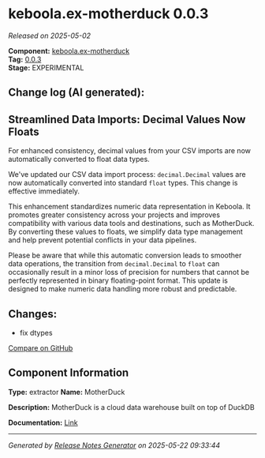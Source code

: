 #  keboola.ex-motherduck 0.0.3

_Released on 2025-05-02_

**Component:** [keboola.ex-motherduck](https://github.com/keboola/component-motherduck)  
**Tag:** [0.0.3](https://github.com/keboola/component-motherduck/releases/tag/0.0.3)  
**Stage:** EXPERIMENTAL


## Change log (AI generated):
## Streamlined Data Imports: Decimal Values Now Floats
For enhanced consistency, decimal values from your CSV imports are now automatically converted to float data types.

We've updated our CSV data import process: `decimal.Decimal` values are now automatically converted into standard `float` types. This change is effective immediately.

This enhancement standardizes numeric data representation in Keboola. It promotes greater consistency across your projects and improves compatibility with various data tools and destinations, such as MotherDuck. By converting these values to floats, we simplify data type management and help prevent potential conflicts in your data pipelines.

Please be aware that while this automatic conversion leads to smoother data operations, the transition from `decimal.Decimal` to `float` can occasionally result in a minor loss of precision for numbers that cannot be perfectly represented in binary floating-point format. This update is designed to make numeric data handling more robust and predictable.



## Changes:



- fix dtypes 



[Compare on GitHub](https://github.com/keboola/component-motherduck/compare/0.0.2...0.0.3)



## Component Information
**Type:** extractor
**Name:** MotherDuck

**Description:** MotherDuck is a cloud data warehouse built on top of DuckDB


**Documentation:** [Link](https://github.com/keboola/component-motherduck/blob/master/README.md)



---
_Generated by [Release Notes Generator](https://github.com/keboola/release-notes-generator)
on 2025-05-22 09:33:44_